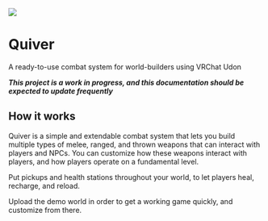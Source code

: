 ![](https://i.imgur.com/K0ZMKHb.png)

# Quiver
A ready-to-use combat system for world-builders using VRChat Udon

__*This project is a work in progress, and this documentation should be expected to update frequently*__

## How it works
Quiver is a simple and extendable combat system that lets you build multiple types of melee, ranged, and thrown weapons that can interact with players and NPCs. You can customize how these weapons interact with players, and how players operate on a fundamental level.

Put pickups and health stations throughout your world, to let players heal, recharge, and reload.

Upload the demo world in order to get a working game quickly, and customize from there.
